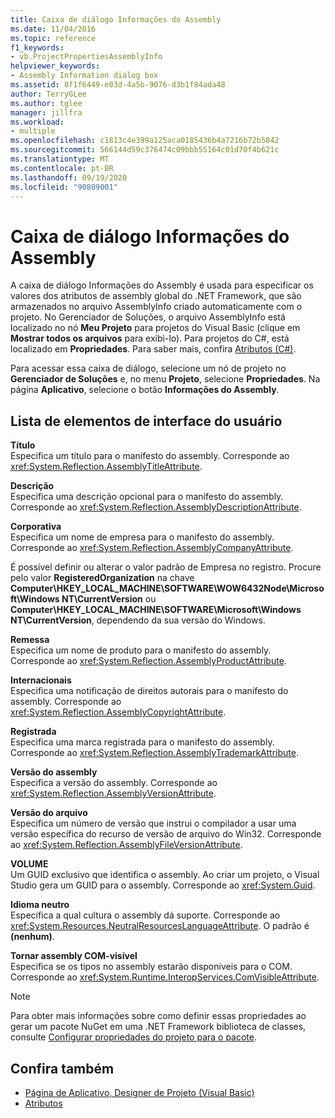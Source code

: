 ```yaml
---
title: Caixa de diálogo Informações do Assembly
ms.date: 11/04/2016
ms.topic: reference
f1_keywords:
- vb.ProjectPropertiesAssemblyInfo
helpviewer_keywords:
- Assembly Information dialog box
ms.assetid: 8f1f6449-e03d-4a5b-9076-d3b1f84ada48
author: TerryGLee
ms.author: tglee
manager: jillfra
ms.workload:
- multiple
ms.openlocfilehash: c1813c4e399a125aca0185436b4a7216b72b5842
ms.sourcegitcommit: 566144d59c376474c09bbb55164c01d70f4b621c
ms.translationtype: MT
ms.contentlocale: pt-BR
ms.lasthandoff: 09/19/2020
ms.locfileid: "90809001"
---
```

# <a name="assembly-information-dialog-box"></a>Caixa de diálogo Informações do Assembly

A caixa de diálogo Informações do Assembly é usada para especificar os valores dos atributos de assembly global do .NET Framework, que são armazenados no arquivo AssemblyInfo criado automaticamente com o projeto. No Gerenciador de Soluções, o arquivo AssemblyInfo está localizado no nó **Meu Projeto** para projetos do Visual Basic (clique em **Mostrar todos os arquivos** para exibi-lo). Para projetos do C#, está localizado em **Propriedades**. Para saber mais, confira [Atributos (C#)](/dotnet/csharp/programming-guide/concepts/attributes/index).

Para acessar essa caixa de diálogo, selecione um nó de projeto no **Gerenciador de Soluções** e, no menu **Projeto**, selecione **Propriedades**. Na página **Aplicativo**, selecione o botão **Informações do Assembly**.

## <a name="uielement-list"></a>Lista de elementos de interface do usuário

**Título**\
Especifica um título para o manifesto do assembly. Corresponde ao <xref:System.Reflection.AssemblyTitleAttribute>.

**Descrição**\
Especifica uma descrição opcional para o manifesto do assembly. Corresponde ao <xref:System.Reflection.AssemblyDescriptionAttribute>.

**Corporativa**\
Especifica um nome de empresa para o manifesto do assembly. Corresponde ao <xref:System.Reflection.AssemblyCompanyAttribute>.

É possível definir ou alterar o valor padrão de Empresa no registro. Procure pelo valor **RegisteredOrganization** na chave **Computer\HKEY_LOCAL_MACHINE\SOFTWARE\WOW6432Node\Microsoft\Windows NT\CurrentVersion** ou **Computer\HKEY_LOCAL_MACHINE\SOFTWARE\Microsoft\Windows NT\CurrentVersion**, dependendo da sua versão do Windows.

**Remessa**\
Especifica um nome de produto para o manifesto do assembly. Corresponde ao <xref:System.Reflection.AssemblyProductAttribute>.

**Internacionais**\
Especifica uma notificação de direitos autorais para o manifesto do assembly. Corresponde ao <xref:System.Reflection.AssemblyCopyrightAttribute>.

**Registrada**\
Especifica uma marca registrada para o manifesto do assembly. Corresponde ao <xref:System.Reflection.AssemblyTrademarkAttribute>.

**Versão do assembly**\
Especifica a versão do assembly. Corresponde ao <xref:System.Reflection.AssemblyVersionAttribute>.

**Versão do arquivo**\
Especifica um número de versão que instrui o compilador a usar uma versão específica do recurso de versão de arquivo do Win32. Corresponde ao <xref:System.Reflection.AssemblyFileVersionAttribute>.

**VOLUME**\
Um GUID exclusivo que identifica o assembly. Ao criar um projeto, o Visual Studio gera um GUID para o assembly. Corresponde ao <xref:System.Guid>.

**Idioma neutro**\
Especifica a qual cultura o assembly dá suporte. Corresponde ao <xref:System.Resources.NeutralResourcesLanguageAttribute>. O padrão é **(nenhum)**.

**Tornar assembly COM-visível**\
Especifica se os tipos no assembly estarão disponíveis para o COM. Corresponde ao <xref:System.Runtime.InteropServices.ComVisibleAttribute>.

> [!NOTE]
> Para obter mais informações sobre como definir essas propriedades ao gerar um pacote NuGet em uma .NET Framework biblioteca de classes, consulte [Configurar propriedades do projeto para o pacote](/nuget/quickstart/create-and-publish-a-package-using-visual-studio-net-framework#configure-project-properties-for-the-package).

## <a name="see-also"></a>Confira também

- [Página de Aplicativo, Designer de Projeto (Visual Basic)](../../ide/reference/application-page-project-designer-visual-basic.md)
- [Atributos](/previous-versions/z0w1kczw(v=vs.140))